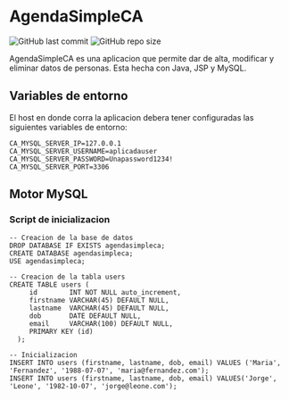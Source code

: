 # AgendaSimpleCA

![GitHub last commit](https://img.shields.io/github/last-commit/sanchezih/agendasimpleca)
![GitHub repo size](https://img.shields.io/github/repo-size/sanchezih/agendasimpleca)

AgendaSimpleCA es una aplicacion que permite dar de alta, modificar y eliminar datos de personas.
Esta hecha con Java, JSP y MySQL.

## Variables de entorno
El host en donde corra la aplicacion debera tener configuradas las siguientes variables de entorno:

```
CA_MYSQL_SERVER_IP=127.0.0.1
CA_MYSQL_SERVER_USERNAME=aplicadauser
CA_MYSQL_SERVER_PASSWORD=Unapassword1234!
CA_MYSQL_SERVER_PORT=3306
```

## Motor MySQL

### Script de inicializacion 
```
-- Creacion de la base de datos
DROP DATABASE IF EXISTS agendasimpleca;
CREATE DATABASE agendasimpleca;
USE agendasimpleca;

-- Creacion de la tabla users
CREATE TABLE users (
     id        INT NOT NULL auto_increment,
     firstname VARCHAR(45) DEFAULT NULL,
     lastname  VARCHAR(45) DEFAULT NULL,
     dob       DATE DEFAULT NULL,
     email     VARCHAR(100) DEFAULT NULL,
     PRIMARY KEY (id)
  );

-- Inicializacion
INSERT INTO users (firstname, lastname, dob, email) VALUES ('Maria', 'Fernandez', '1988-07-07', 'maria@fernandez.com');
INSERT INTO users (firstname, lastname, dob, email) VALUES('Jorge', 'Leone', '1982-10-07', 'jorge@leone.com'); 
```
